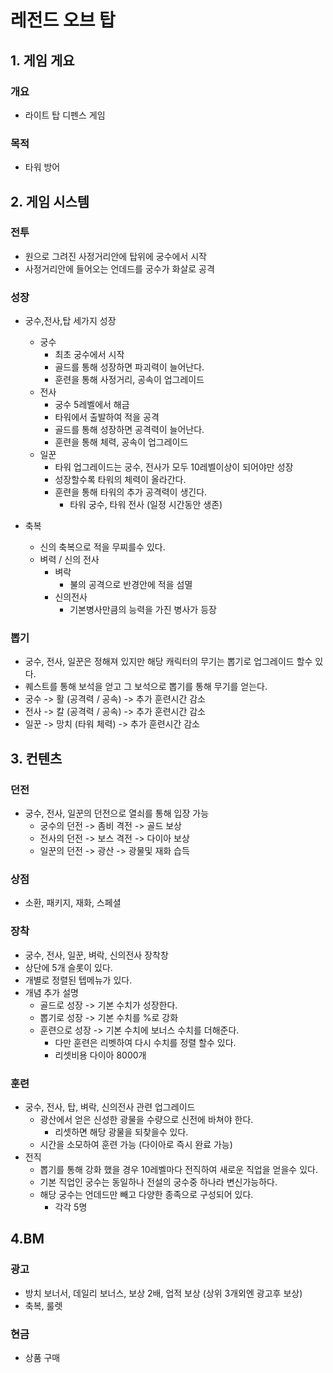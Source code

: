 # 레전드 오브 탑
## 1. 게임 게요
### 개요
- 라이트 탑 디펜스 게임

### 목적
- 타워 방어

## 2. 게임 시스템
### 전투
- 원으로 그려진 사정거리안에 탑위에 궁수에서 시작
- 사정거리안에 들어오는 언데드를 궁수가 화살로 공격

### 성장
- 궁수,전사,탑 세가지 성장
  - 궁수
    - 최초 궁수에서 시작
    - 골드를 통해 성장하면 파괴력이 늘어난다.
    - 훈련을 통해 사정거리, 공속이 업그레이드
  - 전사
    - 궁수 5레벨에서 해금
    - 타워에서 출발하여 적을 공격
    - 골드를 통해 성장하면 공격력이 늘어난다.
    - 훈련을 통해 체력, 공속이 업그레이드
  - 일꾼
    - 타워 업그레이드는 궁수, 전사가 모두 10레벨이상이 되어야만 성장
    - 성장할수록 타워의 체력이 올라간다.
    - 훈련을 통해 타워의 추가 공격력이 생긴다.
      - 타워 궁수, 타워 전사 (일정 시간동안 생존)          
  
- 축복
  - 신의 축복으로 적을 무찌를수 있다.
  - 벼력 / 신의 전사
    - 벼락
      - 불의 공격으로 반경안에 적을 섬멸
    - 신의전사
      - 기본병사만큼의 능력을 가진 병사가 등장
     
### 뽑기
- 궁수, 전사, 일꾼은 정해져 있지만 해당 캐릭터의 무기는 뽑기로 업그레이드 할수 있다.
- 퀘스트를 통해 보석을 얻고 그 보석으로 뽑기를 통해 무기를 얻는다.
- 궁수 -> 활 (공격력 / 공속) -> 추가 훈련시간 감소
- 전사 -> 칼 (공격력 / 공속) -> 추가 훈련시간 감소
- 일꾼 -> 망치 (타워 체력) -> 추가 훈련시간 감소

## 3. 컨텐츠
### 던전
- 궁수, 전사, 일꾼의 던전으로 열쇠를 통해 입장 가능
  - 궁수의 던전 -> 좀비 격전 -> 골드 보상
  - 전사의 던전 -> 보스 격전 -> 다이아 보상
  - 일꾼의 던전 -> 광산 -> 광물및 재화 습득

### 상점
- 소환, 패키지, 재화, 스페셜
### 장착
- 궁수, 전사, 일꾼, 벼락, 신의전사 장착창
- 상단에 5개 슬롯이 있다.
- 개별로 정렬된 텝메뉴가 있다.
- 개념 추가 설명
  - 골드로 성장 -> 기본 수치가 성장한다.
  - 뽑기로 성장 -> 기본 수치를 %로 강화
  - 훈련으로 성장 -> 기본 수치에 보너스 수치를 더해준다.
    - 다만 훈련은 리벳하여 다시 수치를 정렬 할수 있다.
    - 리셋비용 다이아 8000개 
    
### 훈련 
- 궁수, 전사, 탑, 벼락, 신의전사 관련 업그레이드
  - 광산에서 얻은 신성한 광물을 수량으로 신전에 바쳐야 한다.
    - 리셋하면 해당 광물을 되찾을수 있다.  
  - 시간을 소모하여 훈련 가능 (다이아로 즉시 완료 가능) 
- 전직
  - 뽑기를 통해 강화 했을 경우 10레벨마다 전직하여 새로운 직업을 얻을수 있다.
  - 기본 직업인 궁수는 동일하나 전설의 궁수중 하나라 변신가능하다.
  - 해당 궁수는 언데드만 빼고 다양한 종족으로 구성되어 있다. 
    - 각각 5명   

## 4.BM
### 광고
  - 방치 보너서, 데일리 보너스, 보상 2배, 업적 보상 (상위 3개외엔 광고후 보상)
  - 축복, 룰렛
### 현금
  - 상품 구매

